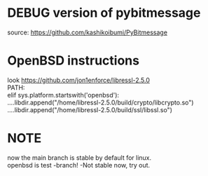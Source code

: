 # DEBUG version of pybitmessage
source: https://github.com/kashikoibumi/PyBitmessage
# OpenBSD instructions
look https://github.com/jon1enforce/libressl-2.5.0  
PATH:  
    elif sys.platform.startswith('openbsd'):  
        ....libdir.append("/home/libressl-2.5.0/build/crypto/libcrypto.so")  
        ....libdir.append("/home/libressl-2.5.0/build/ssl/libssl.so")
# NOTE
now the main branch is stable by default for linux.  
openbsd is test -branch! -Not stable now, try out.
